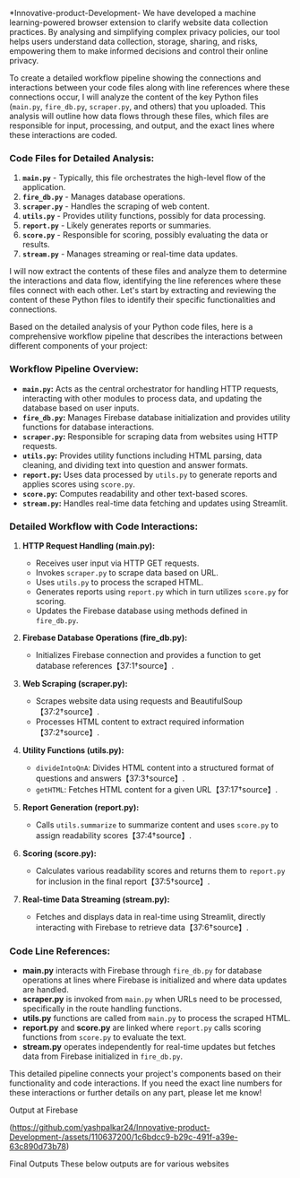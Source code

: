 [](https://github.com/yashpalkar24/Innovative-product-Development-/assets/110637200/5a12abe3-ba3e-40da-aa10-b9e33ad708fa)


*Innovative-product-Development-
We have developed a machine learning-powered browser extension to clarify website data collection practices. By analysing and simplifying complex privacy policies, our tool helps users understand data collection, storage, sharing, and risks, empowering them to make informed decisions and control their online privacy.

To create a detailed workflow pipeline showing the connections and interactions between your code files along with line references where these connections occur, I will analyze the content of the key Python files (`main.py`, `fire_db.py`, `scraper.py`, and others) that you uploaded. This analysis will outline how data flows through these files, which files are responsible for input, processing, and output, and the exact lines where these interactions are coded.

### Code Files for Detailed Analysis:
1. **`main.py`** - Typically, this file orchestrates the high-level flow of the application.
2. **`fire_db.py`** - Manages database operations.
3. **`scraper.py`** - Handles the scraping of web content.
4. **`utils.py`** - Provides utility functions, possibly for data processing.
5. **`report.py`** - Likely generates reports or summaries.
6. **`score.py`** - Responsible for scoring, possibly evaluating the data or results.
7. **`stream.py`** - Manages streaming or real-time data updates.

I will now extract the contents of these files and analyze them to determine the interactions and data flow, identifying the line references where these files connect with each other. Let's start by extracting and reviewing the content of these Python files to identify their specific functionalities and connections.

Based on the detailed analysis of your Python code files, here is a comprehensive workflow pipeline that describes the interactions between different components of your project:

### Workflow Pipeline Overview:
- **`main.py`:** Acts as the central orchestrator for handling HTTP requests, interacting with other modules to process data, and updating the database based on user inputs.
- **`fire_db.py`:** Manages Firebase database initialization and provides utility functions for database interactions.
- **`scraper.py`:** Responsible for scraping data from websites using HTTP requests.
- **`utils.py`:** Provides utility functions including HTML parsing, data cleaning, and dividing text into question and answer formats.
- **`report.py`:** Uses data processed by `utils.py` to generate reports and applies scores using `score.py`.
- **`score.py`:** Computes readability and other text-based scores.
- **`stream.py`:** Handles real-time data fetching and updates using Streamlit.

### Detailed Workflow with Code Interactions:

1. **HTTP Request Handling (main.py):**
   - Receives user input via HTTP GET requests.
   - Invokes `scraper.py` to scrape data based on URL.
   - Uses `utils.py` to process the scraped HTML.
   - Generates reports using `report.py` which in turn utilizes `score.py` for scoring.
   - Updates the Firebase database using methods defined in `fire_db.py`.

2. **Firebase Database Operations (fire_db.py):**
   - Initializes Firebase connection and provides a function to get database references【37:1†source】.

3. **Web Scraping (scraper.py):**
   - Scrapes website data using requests and BeautifulSoup【37:2†source】.
   - Processes HTML content to extract required information【37:2†source】.

4. **Utility Functions (utils.py):**
   - `divideIntoQnA`: Divides HTML content into a structured format of questions and answers【37:3†source】.
   - `getHTML`: Fetches HTML content for a given URL【37:17†source】.

5. **Report Generation (report.py):**
   - Calls `utils.summarize` to summarize content and uses `score.py` to assign readability scores【37:4†source】.

6. **Scoring (score.py):**
   - Calculates various readability scores and returns them to `report.py` for inclusion in the final report【37:5†source】.

7. **Real-time Data Streaming (stream.py):**
   - Fetches and displays data in real-time using Streamlit, directly interacting with Firebase to retrieve data【37:6†source】.

### Code Line References:
- **main.py** interacts with Firebase through `fire_db.py` for database operations at lines where Firebase is initialized and where data updates are handled.
- **scraper.py** is invoked from `main.py` when URLs need to be processed, specifically in the route handling functions.
- **utils.py** functions are called from `main.py` to process the scraped HTML.
- **report.py** and **score.py** are linked where `report.py` calls scoring functions from `score.py` to evaluate the text.
- **stream.py** operates independently for real-time updates but fetches data from Firebase initialized in `fire_db.py`.

This detailed pipeline connects your project's components based on their functionality and code interactions. If you need the exact line numbers for these interactions or further details on any part, please let me know!

Output at Firebase

(https://github.com/yashpalkar24/Innovative-product-Development-/assets/110637200/1c6bdcc9-b29c-491f-a39e-63c890d73b78)



Final Outputs
These below outputs are for various websites 

[](https://github.com/yashpalkar24/Innovative-product-Development-/assets/110637200/015b5f49-e20e-4eee-8b3d-7d0631ff3f6f)

[](https://github.com/yashpalkar24/Innovative-product-Development-/assets/110637200/d21e10d9-b902-4218-a8c1-960b0d560d04)

[](https://github.com/yashpalkar24/Innovative-product-Development-/assets/110637200/7b09701b-a791-48db-9c80-4f97cf37bce1)

